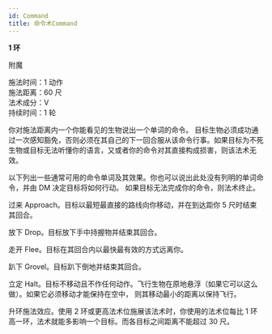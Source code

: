 ```yaml
---
id: Command
title: 命令术Command
---
```


**1 环**

附魔

施法时间：1 动作  
施法距离：60 尺  
法术成分：V  
持续时间：1 轮

你对施法距离内一个你能看见的生物说出一个单词的命令。
目标生物必须成功通过一次感知豁免，否则必须在其自己的下一回合服从该命令行事。如果目标为不死生物或目标无法听懂你的语言，又或者你的命令对其直接构成损害，则该法术无效。

以下列出一些通常可用的命令单词及其效果。你也可以说出此处没有列明的单词命令，并由 DM 决定目标将如何行动。
如果目标无法完成你的命令，则法术终止。

过来
Approach。目标以最短最直接的路线向你移动，并在到达距你 5 尺时结束其回合。

放下 Drop。目标放下手中持握物并结束其回合。

走开
Flee。目标在其回合内以最快最有效的方式远离你。

趴下
Grovel。目标趴下倒地并结束其回合。

立定 Halt。目标不移动且不作任何动作。飞行生物在原地悬浮（如果它可以这么做）。如果它必须移动才能保持在空中，
则其移动最小的距离以保持飞行。

升环施法效应。使用 2 环或更高法术位施展该法术时，你使用的法术位每比 1 环高一环，法术就能多影响一个目标。而各目标之间距离不能超过 30 尺。
